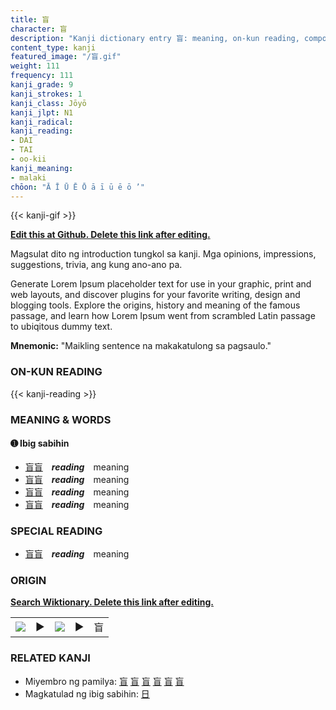 ```yaml
---
title: 盲
character: 盲
description: "Kanji dictionary entry 盲: meaning, on-kun reading, compounds, origin, related kanji"
content_type: kanji
featured_image: "/盲.gif"
weight: 111
frequency: 111
kanji_grade: 9
kanji_strokes: 1
kanji_class: Jōyō
kanji_jlpt: N1
kanji_radical: 
kanji_reading: 
- DAI
- TAI
- oo-kii
kanji_meaning:
- malaki
chōon: "Ā Ī Ū Ē Ō ā ī ū ē ō ’"
---
```

[//]: # (Don't edit the line below. Kanji animated GIF code is automatically generated.)
{{< kanji-gif >}}

[//]: # (Edit below this line.)

**[Edit this at Github. Delete this link after editing.](https://github.com/tim0g/tim/tree/main/content/kanji/盲/index.md)**

Magsulat dito ng introduction tungkol sa kanji. Mga opinions, impressions, suggestions, trivia, ang kung ano-ano pa.

Generate Lorem Ipsum placeholder text for use in your graphic, print and web layouts, and discover plugins for your favorite writing, design and blogging tools. Explore the origins, history and meaning of the famous passage, and learn how Lorem Ipsum went from scrambled Latin passage to ubiqitous dummy text.
 
**Mnemonic:** "Maikling sentence na makakatulong sa pagsaulo."

### ON-KUN READING

[//]: # (Don't edit the line below. ON-KUN READING code is automatically generated.)
{{< kanji-reading >}}

### MEANING & WORDS

#### ➊ **Ibig sabihin**
  - [盲](../盲)[盲](../盲)　***reading***　meaning
  - [盲](../盲)[盲](../盲)　***reading***　meaning
  - [盲](../盲)[盲](../盲)　***reading***　meaning
  - [盲](../盲)[盲](../盲)　***reading***　meaning

### SPECIAL READING
  - [盲](../盲)[盲](../盲)　***reading***　meaning

### ORIGIN

**[Search Wiktionary. Delete this link after editing.](https://wiktionary.org/wiki/盲)**
<table class="kanji-table"><tr><td>
<img src="60px-盲-bronze.svg.png">
</td><td>▶</td><td>
<img src="60px-盲-oracle.svg.png">
</td><td>▶</td>
<td class="kanji-origin">盲</td>
</tr></table>

### RELATED KANJI
- Miyembro ng pamilya: [盲](../盲) [盲](../盲) [盲](../盲) [盲](../盲) [盲](../盲) [盲](../盲)
- Magkatulad ng ibig sabihin: [日](../日)
